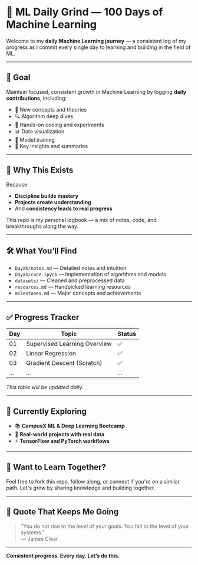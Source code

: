 # 🧠 ML Daily Grind — 100 Days of Machine Learning

Welcome to my **daily Machine Learning journey** — a consistent log of my progress as I commit every single day to learning and building in the field of ML.

---

## 📅 Goal

Maintain focused, consistent growth in Machine Learning by logging **daily contributions**, including:

- 📘 New concepts and theories
- 🔍 Algorithm deep dives
- 🔢 Hands-on coding and experiments
- 📊 Data visualization
- 🧪 Model training
- 📝 Key insights and summaries

---

## 🔎 Why This Exists

Because:
- **Discipline builds mastery**
- **Projects create understanding**
- And **consistency leads to real progress**

This repo is my personal logbook — a mix of notes, code, and breakthroughs along the way.

---

## 🛠️ What You’ll Find

- `DayXX/notes.md` — Detailed notes and intuition  
- `DayXX/code.ipynb` — Implementation of algorithms and models  
- `datasets/` — Cleaned and preprocessed data  
- `resources.md` — Handpicked learning resources  
- `milestones.md` — Major concepts and achievements

---

## ✅ Progress Tracker

| Day | Topic | Status |
|-----|-------|--------|
| 01  | Supervised Learning Overview | ✅ |
| 02  | Linear Regression | ✅ |
| 03  | Gradient Descent (Scratch) | ✅ |
| ... | ... | ... |

_This table will be updated daily._

---

## 🚧 Currently Exploring

- 📚 **CampusX ML & Deep Learning Bootcamp**
- 🧠 **Real-world projects with real data**
- ⚡ **TensorFlow and PyTorch workflows**

---

## 🤝 Want to Learn Together?

Feel free to fork this repo, follow along, or connect if you're on a similar path. Let's grow by sharing knowledge and building together.

---

## 🧠 Quote That Keeps Me Going

> “You do not rise to the level of your goals. You fall to the level of your systems.”  
> — James Clear

---

**Consistent progress. Every day. Let’s do this.**
